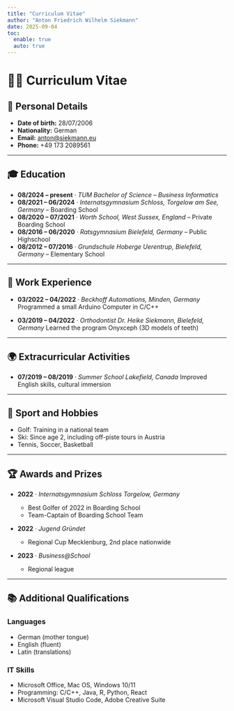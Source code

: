 ```yaml
---
title: "Curriculum Vitae"
author: "Anton Friedrich Wilhelm Siekmann"
date: 2025-09-04
toc:
  enable: true
  auto: true
---
```


# 👨‍🎓 Curriculum Vitae

## 👤 Personal Details

- **Date of birth:** 28/07/2006
- **Nationality:** German
- **Email:** [anton@siekmann.eu](mailto:anton@siekmann.eu)
- **Phone:** +49 173 2089561

---

## 🎓 Education

- **08/2024 – present** · _TUM Bachelor of Science – Business Informatics_
- **08/2021 – 06/2024** · _Internatsgymnasium Schloss, Torgelow am See, Germany_ – Boarding School
- **08/2020 – 07/2021** · _Worth School, West Sussex, England_ – Private Boarding School
- **08/2016 – 06/2020** · _Ratsgymnasium Bielefeld, Germany_ – Public Highschool
- **08/2012 – 07/2016** · _Grundschule Hoberge Uerentrup, Bielefeld, Germany_ – Elementary School

---

## 💼 Work Experience

- **03/2022 – 04/2022** · _Beckhoff Automations, Minden, Germany_
  Programmed a small Arduino Computer in C/C++

- **03/2019 – 04/2022** · _Orthodontist Dr. Heike Siekmann, Bielefeld, Germany_
  Learned the program Onyxceph (3D models of teeth)

---

## 🌍 Extracurricular Activities

- **07/2019 – 08/2019** · _Summer School Lakefield, Canada_
  Improved English skills, cultural immersion

---

## 🏅 Sport and Hobbies

- Golf: Training in a national team
- Ski: Since age 2, including off-piste tours in Austria
- Tennis, Soccer, Basketball

---

## 🏆 Awards and Prizes

- **2022** · _Internatsgymnasium Schloss Torgelow, Germany_

  - Best Golfer of 2022 in Boarding School
  - Team-Captain of Boarding School Team

- **2022** · _Jugend Gründet_

  - Regional Cup Mecklenburg, 2nd place nationwide

- **2023** · _Business@School_
  - Regional league

---

## 📚 Additional Qualifications

### Languages

- German (mother tongue)
- English (fluent)
- Latin (translations)

### IT Skills

- Microsoft Office, Mac OS, Windows 10/11
- Programming: C/C++, Java, R, Python, React
- Microsoft Visual Studio Code, Adobe Creative Suite
